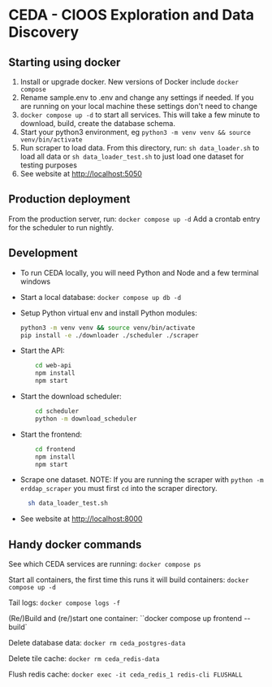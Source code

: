 # CEDA - CIOOS Exploration and Data Discovery

## Starting using docker

1. Install or upgrade docker. New versions of Docker include `docker compose`
1. Rename sample.env to .env and change any settings if needed. If you are running on your local machine these settings don't need to change
1. `docker compose up -d` to start all services. This will take a few minute to download, build, create the database schema.
1. Start your python3 environment, eg `python3 -m venv venv && source venv/bin/activate`
1. Run scraper to load data. From this directory, run:
   `sh data_loader.sh` to load all data or `sh data_loader_test.sh` to just load one dataset for testing purposes
1. See website at <http://localhost:5050>

## Production deployment

From the production server, run:
`docker compose up -d`
Add a crontab entry for the scheduler to run nightly.

## Development

- To run CEDA locally, you will need Python and Node and a few terminal windows

- Start a local database:
  `docker compose up db -d`
- Setup Python virtual env and install Python modules:

  ```sh
  python3 -m venv venv && source venv/bin/activate
  pip install -e ./downloader ./scheduler ./scraper
  ```

- Start the API:

  ```sh
      cd web-api
      npm install
      npm start
  ```

- Start the download scheduler:

  ```sh
      cd scheduler
      python -m download_scheduler
  ```

- Start the frontend:

  ```sh
      cd frontend
      npm install
      npm start
  ```

- Scrape one dataset. NOTE: If you are running the scraper with `python -m erddap_scraper` you must first `cd` into the scraper directory.

  ```sh
    sh data_loader_test.sh
  ```

- See website at <http://localhost:8000>

## Handy docker commands

See which CEDA services are running:
`docker compose ps`

Start all containers, the first time this runs it will build containers:
`docker compose up -d`

Tail logs:
`docker compose logs -f`

(Re/)Build and (re/)start one container:
``docker compose up frontend --build`

Delete database data:
`docker rm ceda_postgres-data`

Delete tile cache:
`docker rm ceda_redis-data`

Flush redis cache:
`docker exec -it ceda_redis_1 redis-cli FLUSHALL`

